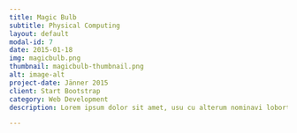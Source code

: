 ```yaml
---
title: Magic Bulb
subtitle: Physical Computing
layout: default
modal-id: 7
date: 2015-01-18
img: magicbulb.png
thumbnail: magicbulb-thumbnail.png
alt: image-alt
project-date: Jänner 2015
client: Start Bootstrap
category: Web Development
description: Lorem ipsum dolor sit amet, usu cu alterum nominavi lobortis. At duo novum diceret. Tantas apeirian vix et, usu sanctus postulant inciderint ut, populo diceret necessitatibus in vim. Cu eum dicam feugiat noluisse.

---
```

